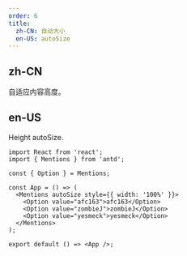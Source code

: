 ```yaml
---
order: 6
title:
  zh-CN: 自动大小
  en-US: autoSize
---
```


## zh-CN

自适应内容高度。

## en-US

Height autoSize.

```tsx
import React from 'react';
import { Mentions } from 'antd';

const { Option } = Mentions;

const App = () => (
  <Mentions autoSize style={{ width: '100%' }}>
    <Option value="afc163">afc163</Option>
    <Option value="zombieJ">zombieJ</Option>
    <Option value="yesmeck">yesmeck</Option>
  </Mentions>
);

export default () => <App />;
```
